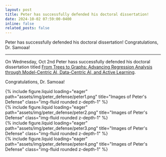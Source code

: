 ```yaml
---
layout: post
title: Peter has successfully defended his doctoral dissertation! 
date: 2024-10-02 07:59:00-0400
inline: false
related_posts: false
---
```


Peter has successfully defended his doctoral dissertation! Congratulations, Dr. Samoaa!

---

On Wednesday, Oct 2nd Peter hass successfully defended his doctoral dissertation titled [From Trees to Graphs: Advancing Regression Analysis through Model-Centric AI, Data-Centric AI, and Active Learning](https://research.chalmers.se/publication/542522/file/542522_Fulltext.pdf).

Congratulations, Dr. Samoaa!

<div class="row align-items-center">
    <div class="col-sm-6 mt-3 mt-md-0">
        {% include figure.liquid loading="eager" path="assets/img/peter_defense/peter1.png" title="Images of Peter's Defense" class="img-fluid rounded z-depth-1" %}
    </div>
    <div class="col-sm-6 mt-3 mt-md-0">
        {% include figure.liquid loading="eager" path="assets/img/peter_defense/peter2.png" title="Images of Peter's Defense" class="img-fluid rounded z-depth-1" %}
    </div>
    <div class="col-sm-6 mt-3 mt-md-0">
        {% include figure.liquid loading="eager" path="assets/img/peter_defense/peter3.png" title="Images of Peter's Defense" class="img-fluid rounded z-depth-1" %}
    </div>
    <div class="col-sm-6 mt-3 mt-md-0">
        {% include figure.liquid loading="eager" path="assets/img/peter_defense/peter4.png" title="Images of Peter's Defense" class="img-fluid rounded z-depth-1" %}
    </div>
</div>